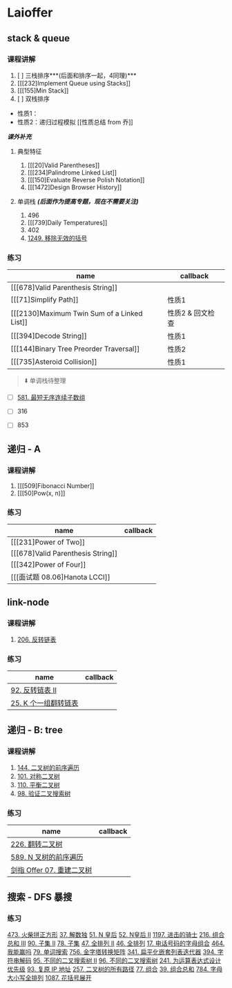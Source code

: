 # Laioffer

## stack & queue

### 课程讲解

1. [ ] 三栈排序***(后面和排序一起，4同理)***
2. [[[232]Implement Queue using Stacks]]
3. [[[155]Min Stack]]
4. [ ] 双栈排序

- 性质1：
- 性质2：递归过程模拟
[[性质总结 from 乔]]

***课外补充***

1. 典型特征 
	1. [[[20]Valid Parentheses]]
	2. [[[234]Palindrome Linked List]]
	3. [[[150]Evaluate Reverse Polish Notation]]
	4.  [[[1472]Design Browser History]]

2. 单调栈 ***(后面作为提高专题，现在不需要关注)***
	1. 496 
	2. [[[739]Daily Temperatures]]
	3. 402
	4. [1249. 移除无效的括号](https://leetcode-cn.com/problems/minimum-remove-to-make-valid-parentheses/)
	

### 练习

| name                                        | callback         |
| ------------------------------------------- | ---------------- |
| [[[678]Valid Parenthesis String]]           |                  |
| [[[71]Simplify Path]]                       | 性质1            |
| [[[2130]Maximum Twin Sum of a Linked List]] | 性质2 & 回文检查 |
| [[[394]Decode String]]                      | 性质1            |
| [[[144]Binary Tree Preorder Traversal]]     | 性质2            |
| [[[735]Asteroid Collision]]                 | 性质1            |

> ⬇️ 单调栈待整理

- [ ] [581. 最短无序连续子数组](https://leetcode-cn.com/problems/shortest-unsorted-continuous-subarray/)
- [ ] 316
- [ ] 853


## 递归 - A

### 课程讲解

1. [[[509]Fibonacci Number]]
2. [[[50]Pow(x, n)]]

### 练习

| name                              | callback |
| --------------------------------- | -------- |
| [[[231]Power of Two]]             |          |
| [[[678]Valid Parenthesis String]] |          |
| [[[342]Power of Four]]            |          |
| [[[面试题 08.06]Hanota LCCI]]     |          |

## link-node

### 课程讲解

1.  [206. 反转链表](https://leetcode-cn.com/problems/reverse-linked-list/)

### 练习

| name                                                                               | callback |
| ---------------------------------------------------------------------------------- | -------- |
| [92. 反转链表 II](https://leetcode-cn.com/problems/reverse-linked-list-ii/)        |          |
| [25. K 个一组翻转链表](https://leetcode-cn.com/problems/reverse-nodes-in-k-group/) |          |


## 递归 - B: tree

### 课程讲解

1. [144. 二叉树的前序遍历](https://leetcode-cn.com/problems/binary-tree-preorder-traversal/)
2. [101. 对称二叉树](https://leetcode-cn.com/problems/symmetric-tree/)
3. [110. 平衡二叉树](https://leetcode-cn.com/problems/balanced-binary-tree/)
4. [98. 验证二叉搜索树](https://leetcode-cn.com/problems/validate-binary-search-tree/)

### 练习

| name                                                                                      | callback |
| ----------------------------------------------------------------------------------------- | -------- |
| [226. 翻转二叉树](https://leetcode-cn.com/problems/invert-binary-tree/)                   |          |
| [589. N 叉树的前序遍历](https://leetcode-cn.com/problems/n-ary-tree-preorder-traversal/)  |          |
| [剑指 Offer 07. 重建二叉树](https://leetcode-cn.com/problems/zhong-jian-er-cha-shu-lcof/) |          |


## 搜索 - DFS 暴搜

### 练习

 [473. 火柴拼正方形](https://leetcode-cn.com/problems/matchsticks-to-square/)
 [37. 解数独](https://leetcode-cn.com/problems/sudoku-solver/)
[51. N 皇后](https://leetcode-cn.com/problems/n-queens/)
 [52. N皇后 II](https://leetcode-cn.com/problems/n-queens-ii/)
[1197. 进击的骑士](https://leetcode-cn.com/problems/minimum-knight-moves/)
 [216. 组合总和 III](https://leetcode-cn.com/problems/combination-sum-iii/)
 [90. 子集 II](https://leetcode-cn.com/problems/subsets-ii/)
 [78. 子集](https://leetcode-cn.com/problems/subsets/)
 [47. 全排列 II](https://leetcode-cn.com/problems/permutations-ii/)
 [46. 全排列](https://leetcode-cn.com/problems/permutations/)
 [17. 电话号码的字母组合](https://leetcode-cn.com/problems/letter-combinations-of-a-phone-number/)
 [464. 我能赢吗](https://leetcode-cn.com/problems/can-i-win/)
 [79. 单词搜索](https://leetcode-cn.com/problems/word-search/)
 [756. 金字塔转换矩阵](https://leetcode-cn.com/problems/pyramid-transition-matrix/)
 [341. 扁平化嵌套列表迭代器](https://leetcode-cn.com/problems/flatten-nested-list-iterator/)
 [394. 字符串解码](https://leetcode-cn.com/problems/decode-string/)
 [95. 不同的二叉搜索树 II](https://leetcode-cn.com/problems/unique-binary-search-trees-ii/)
 [96. 不同的二叉搜索树](https://leetcode-cn.com/problems/unique-binary-search-trees/)
 [241. 为运算表达式设计优先级](https://leetcode-cn.com/problems/different-ways-to-add-parentheses/)
 [93. 复原 IP 地址](https://leetcode-cn.com/problems/restore-ip-addresses/)
 [257. 二叉树的所有路径](https://leetcode-cn.com/problems/binary-tree-paths/)
 [77. 组合](https://leetcode-cn.com/problems/combinations/)
 [39. 组合总和](https://leetcode-cn.com/problems/combination-sum/)
 [784. 字母大小写全排列](https://leetcode-cn.com/problems/letter-case-permutation/)
 [1087. 花括号展开](https://leetcode-cn.com/problems/brace-expansion/)
